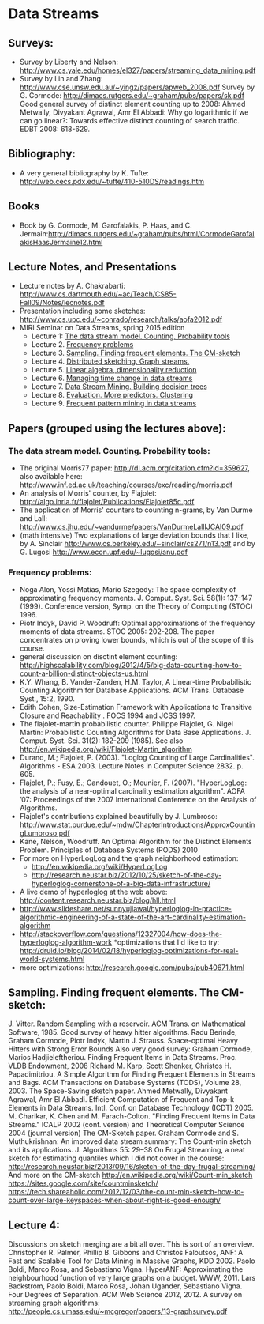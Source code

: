 # Data Streams

## Surveys:
* Survey by Liberty and Nelson: http://www.cs.yale.edu/homes/el327/papers/streaming_data_mining.pdf
* Survey by Lin and Zhang: http://www.cse.unsw.edu.au/~yingz/papers/apweb_2008.pdf
Survey by G. Cormode: http://dimacs.rutgers.edu/~graham/pubs/papers/sk.pdf
Good general survey of distinct element counting up to 2008: Ahmed Metwally, Divyakant Agrawal, Amr El Abbadi: Why go logarithmic if we can go linear?: Towards effective distinct counting of search traffic. EDBT 2008: 618-629.

## Bibliography:
* A very general bibliography by K. Tufte: http://web.cecs.pdx.edu/~tufte/410-510DS/readings.htm

## Books
* Book by G. Cormode, M. Garofalakis, P. Haas, and C. Jermain:http://dimacs.rutgers.edu/~graham/pubs/html/CormodeGarofalakisHaasJermaine12.html

## Lecture Notes, and Presentations
* Lecture notes by A. Chakrabarti: http://www.cs.dartmouth.edu/~ac/Teach/CS85-Fall09/Notes/lecnotes.pdf
* Presentation including some sketches: http://www.cs.upc.edu/~conrado/research/talks/aofa2012.pdf
* MIRI Seminar on Data Streams, spring 2015 edition
  * Lecture 1: [The data stream model. Counting. Probability tools](http://www.cs.upc.edu/~gavalda/DataStreamSeminar/files/Lecture1.pdf)
  * Lecture 2. [Frequency problems](http://www.cs.upc.edu/~gavalda/DataStreamSeminar/files/Lecture2.pdf)
  * Lecture 3. [Sampling. Finding frequent elements. The CM-sketch](http://www.cs.upc.edu/~gavalda/DataStreamSeminar/files/Lecture3.pdf)
  * Lecture 4. [Distributed sketching. Graph streams. ](http://www.cs.upc.edu/~gavalda/DataStreamSeminar/files/Lecture4.pdf)
  * Lecture 5. [Linear algebra, dimensionality reduction](http://www.cs.upc.edu/~gavalda/DataStreamSeminar/files/Lecture5.pdf)
  * Lecture 6. [Managing time change in data streams](http://www.cs.upc.edu/~gavalda/DataStreamSeminar/files/Lecture6.pdf)
  * Lecture 7. [Data Stream Mining. Building decision trees](http://www.cs.upc.edu/~gavalda/DataStreamSeminar/files/Lecture7.pdf)
  * Lecture 8. [Evaluation. More predictors. Clustering](http://www.cs.upc.edu/~gavalda/DataStreamSeminar/files/Lecture8.pdf)
  * Lecture 9. [Frequent pattern mining in data streams](http://www.cs.upc.edu/~gavalda/DataStreamSeminar/files/Lecture9.pdf)

## Papers (grouped using the lectures above):

### The data stream model. Counting. Probability tools:
* The original Morris77 paper: http://dl.acm.org/citation.cfm?id=359627, also available here: http://www.inf.ed.ac.uk/teaching/courses/exc/reading/morris.pdf
* An analysis of Morris' counter, by Flajolet: http://algo.inria.fr/flajolet/Publications/Flajolet85c.pdf
* The application of Morris' counters to counting n-grams, by Van Durme and Lall: http://www.cs.jhu.edu/~vandurme/papers/VanDurmeLallIJCAI09.pdf
* (math intensive) Two explanations of large deviation bounds that I like, by A. Sinclair http://www.cs.berkeley.edu/~sinclair/cs271/n13.pdf and by G. Lugosi http://www.econ.upf.edu/~lugosi/anu.pdf

### Frequency problems:
* Noga Alon, Yossi Matias, Mario Szegedy: The space complexity of approximating frequency moments. J. Comput. Syst. Sci. 58(1): 137-147 (1999). Conference version, Symp. on the Theory of Computing (STOC) 1996.
* Piotr Indyk, David P. Woodruff: Optimal approximations of the frequency moments of data streams. STOC 2005: 202-208. The paper concentrates on proving lower bounds, which is out of the scope of this course. 
* general discussion on disctint element counting: http://highscalability.com/blog/2012/4/5/big-data-counting-how-to-count-a-billion-distinct-objects-us.html
* K.Y. Whang, B. Vander-Zanden, H.M. Taylor,  A Linear-time Probabilistic Counting Algorithm for Database Applications.  ACM Trans. Database Syst., 15:2, 1990.
* Edith Cohen, Size-Estimation Framework with Applications to Transitive Closure and Reachability . FOCS 1994 and JCSS 1997.
* The flajolet-martin probabilistic counter. Philippe Flajolet, G. Nigel Martin: Probabilistic Counting Algorithms for Data Base Applications. J. Comput. Syst. Sci. 31(2): 182-209 (1985). See also http://en.wikipedia.org/wiki/Flajolet-Martin_algorithm
* Durand, M.; Flajolet, P. (2003). "Loglog Counting of Large Cardinalities". Algorithms - ESA 2003. Lecture Notes in Computer Science 2832. p. 605. 
* Flajolet, P.; Fusy, E.; Gandouet, O.; Meunier, F. (2007). "HyperLogLog: the analysis of a near-optimal cardinality estimation algorithm". AOFA ’07: Proceedings of the 2007 International Conference on the Analysis of Algorithms.
* Flajolet's contributions explained beautifully by J. Lumbroso: http://www.stat.purdue.edu/~mdw/ChapterIntroductions/ApproxCountingLumbroso.pdf
* Kane, Nelson, Woodruff. An Optimal Algorithm for the Distinct Elements Problem. Principles of Database Systems (PODS) 2010
* For more on HyperLogLog and the graph neighborhood estimation:
  * http://en.wikipedia.org/wiki/HyperLogLog
  * http://research.neustar.biz/2012/10/25/sketch-of-the-day-hyperloglog-cornerstone-of-a-big-data-infrastructure/
* A live demo of hyperloglog at the web above: http://content.research.neustar.biz/blog/hll.html
* http://www.slideshare.net/sunnyujjawal/hyperloglog-in-practice-algorithmic-engineering-of-a-state-of-the-art-cardinality-estimation-algorithm
* http://stackoverflow.com/questions/12327004/how-does-the-hyperloglog-algorithm-work
*optimizations that I'd like to try: http://druid.io/blog/2014/02/18/hyperloglog-optimizations-for-real-world-systems.html
* more optimizations: http://research.google.com/pubs/pub40671.html

## Sampling. Finding frequent elements. The CM-sketch:
J. Vitter. Random Sampling with a reservoir.  ACM Trans. on Mathematical Software, 1985.
Good survey of heavy hitter algorithms. Radu Berinde, Graham Cormode, Piotr Indyk, Martin J. Strauss. Space-optimal Heavy Hitters with Strong Error Bounds
 Also very good survey: Graham Cormode, Marios Hadjieleftheriou. Finding Frequent Items in Data Streams. Proc. VLDB Endowment, 2008
Richard M. Karp, Scott Shenker, Christos H. Papadimitriou. A Simple Algorithm for Finding Frequent Elements in Streams and Bags. ACM Transactions on Database Systems (TODS), Volume 28, 2003.
The Space-Saving sketch paper. Ahmed Metwally, Divyakant Agrawal, Amr El Abbadi. Efficient Computation of Frequent and Top-k Elements in Data Streams. Intl. Conf. on Database Technology (ICDT) 2005.
M. Charikar, K. Chen and M. Farach-Colton. "Finding Frequent Items in Data Streams." ICALP 2002 (conf. version) and Theoretical Computer Science 2004 (journal version)
The CM-Sketch paper. Graham Cormode and S. Muthukrishnan: An improved data stream summary: The Count-min sketch and its applications.  J. Algorithms 55: 29–38
On Frugal Streaming, a neat sketch for estimating quantiles which I did not cover in the course: http://research.neustar.biz/2013/09/16/sketch-of-the-day-frugal-streaming/
And more on the CM-sketch
http://en.wikipedia.org/wiki/Count-min_sketch 
https://sites.google.com/site/countminsketch/
https://tech.shareaholic.com/2012/12/03/the-count-min-sketch-how-to-count-over-large-keyspaces-when-about-right-is-good-enough/


## Lecture 4:
Discussions on sketch merging are a bit all over. This is sort of an overview.
Christopher R. Palmer, Phillip B. Gibbons and Christos Faloutsos, ANF: A Fast and Scalable Tool for Data Mining in Massive Graphs,  KDD 2002.
Paolo Boldi, Marco Rosa, and Sebastiano Vigna. HyperANF: Approximating the neighbourhood function of very large graphs on a budget. WWW, 2011.
Lars Backstrom, Paolo Boldi, Marco Rosa, Johan Ugander, Sebastiano Vigna. Four Degrees of Separation. ACM Web Science 2012, 2012.
A survey on streaming graph algorithms: http://people.cs.umass.edu/~mcgregor/papers/13-graphsurvey.pdf
